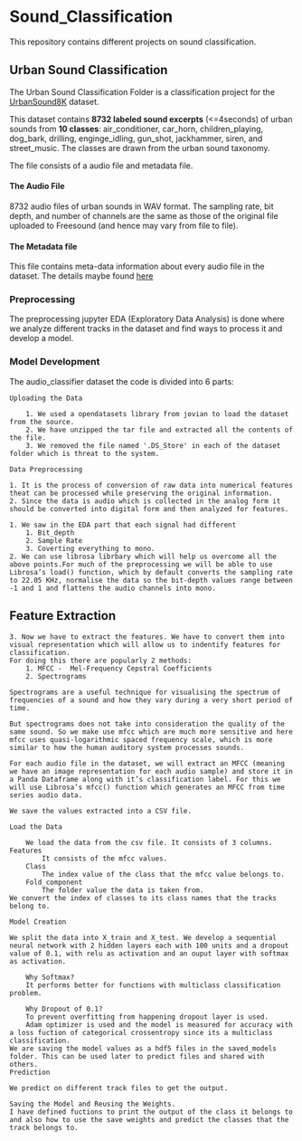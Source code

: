 # Sound_Classification

This repository contains different projects on sound classification.
## Urban Sound Classification
The Urban Sound Classification Folder is a classification project for the [UrbanSound8K](https://urbansounddataset.weebly.com/urbansound8k.html) dataset.

This dataset contains **8732 labeled sound excerpts** (<=4seconds) of urban sounds from **10 classes**: air_conditioner, car_horn, children_playing, dog_bark, drilling, enginge_idling, gun_shot, jackhammer, siren, and street_music. The classes are drawn from the urban sound taxonomy.

The file consists of a audio file and metadata file.
#### The Audio File 
8732 audio files of urban sounds in WAV format. The sampling rate, bit depth, and number of channels are the same as those of the original file uploaded to Freesound (and hence may vary from file to file).

#### The Metadata file 
This file contains meta-data information about every audio file in the dataset. The details maybe found [here](https://urbansounddataset.weebly.com/urbansound8k.html)

### Preprocessing 
The preprocessing jupyter EDA (Exploratory Data Analysis) is done where we analyze different tracks in the dataset and find ways to process it and develop a model.

### Model Development
The audio_classifier dataset the code is divided into 6 parts:
    
    Uploading the Data
        
        1. We used a opendatasets library from jovian to load the dataset from the source. 
        2. We have unzipped the tar file and extracted all the contents of the file.
        3. We removed the file named '.DS_Store' in each of the dataset folder which is threat to the system.
    
    Data Preprocessing
    
    1. It is the process of conversion of raw data into numerical features theat can be processed while preserving the original information.
    2. Since the data is audio which is collected in the analog form it should be converted into digital form and then analyzed for features.

    1. We saw in the EDA part that each signal had different
        1. Bit_depth
        2. Sample Rate 
        3. Coverting everything to mono.
    2. We can use librosa librbary which will help us overcome all the above points.For much of the preprocessing we will be able to use Librosa’s load() function, which by default converts the sampling rate to 22.05 KHz, normalise the data so the bit-depth values range between -1 and 1 and flattens the audio channels into mono.
## Feature Extraction 
    3. Now we have to extract the features. We have to convert them into visual representation which will allow us to indentify features for classification.
    For doing this there are popularly 2 methods:
        1. MFCC -  Mel-Frequency Cepstral Coefficients  
        2. Spectrograms

    Spectrograms are a useful technique for visualising the spectrum of frequencies of a sound and how they vary during a very short period of time.

    But spectrograms does not take into consideration the quality of the same sound. So we make use mfcc which are much more sensitive and here mfcc uses quasi-logarithmic spaced frequency scale, which is more similar to how the human auditory system processes sounds.

    For each audio file in the dataset, we will extract an MFCC (meaning we have an image representation for each audio sample) and store it in a Panda Dataframe along with it’s classification label. For this we will use Librosa’s mfcc() function which generates an MFCC from time series audio data.

    We save the values extracted into a CSV file.

    Load the Data

        We load the data from the csv file. It consists of 3 columns. Features
            It consists of the mfcc values. 
        Class
            The index value of the class that the mfcc value belongs to.
        Fold_component
            The folder value the data is taken from.
    We convert the index of classes to its class names that the tracks belong to.

    Model Creation
    
    We split the data into X_train and X_test. We develop a sequential neural network with 2 hidden layers each with 100 units and a dropout value of 0.1, with relu as activation and an ouput layer with softmax as activation.

        Why Softmax?
        It performs better for functions with multiclass classification problem.

        Why Dropout of 0.1?
        To prevent overfitting from happening dropout layer is used.
        Adam optimizer is used and the model is measured for accuracy with a loss fuction of categorical crossentropy since its a multiclass classification.
    We are saving the model values as a hdf5 files in the saved_models folder. This can be used later to predict files and shared with others.
    Prediction

    We predict on different track files to get the output.
    
    Saving the Model and Reusing the Weights.
    I have defined fuctions to print the output of the class it belongs to and also how to use the save weights and predict the classes that the track belongs to.
